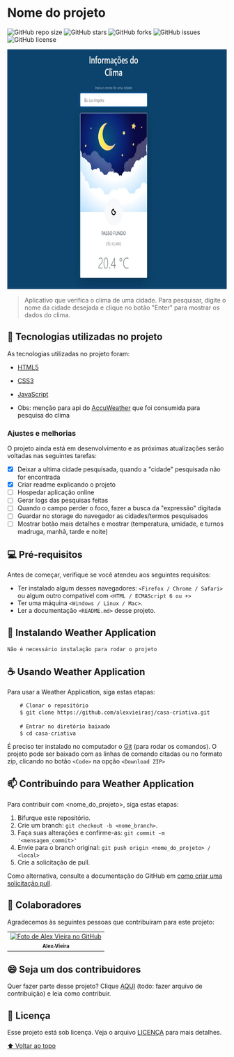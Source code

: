 # Nome do projeto

<!---Esses são exemplos. Veja https://shields.io para outras pessoas ou para personalizar este conjunto de escudos. Você pode querer incluir dependências, status do projeto e informações de licença aqui--->

![GitHub repo size](https://img.shields.io/github/repo-size/alexvieirasj/weather-application?style=for-the-badge)
![GitHub stars](https://img.shields.io/github/stars/alexvieirasj/weather-application?style=for-the-badge)
![GitHub forks](https://img.shields.io/github/forks/alexvieirasj/weather-application?style=for-the-badge)
![GitHub issues](https://img.shields.io/github/issues/alexvieirasj/weather-application?style=for-the-badge)
![GitHub license](https://img.shields.io/github/license/alexvieirasj/weather-application?style=for-the-badge)

<img alt="Tela Weather Application" src="./src/img/tela-weather.JPG" height="550">

> Aplicativo que verifica o clima de uma cidade. Para pesquisar, digite o nome da cidade desejada e clique no botão "Enter" para mostrar os dados do clima. 

## :rocket: Tecnologias utilizadas no projeto

As tecnologias utilizadas no projeto foram:

- [HTML5](https://developer.mozilla.org/en-US/docs/Web/Guide/HTML/HTML5)
- [CSS3](https://developer.mozilla.org/en-US/docs/Web/CSS)
- [JavaScript](https://developer.mozilla.org/en-US/docs/Web/JavaScript)

- Obs: menção para api do [AccuWeather](https://www.accuweather.com/) que foi consumida para pesquisa do clima

### Ajustes e melhorias

O projeto ainda está em desenvolvimento e as próximas atualizações serão voltadas nas seguintes tarefas:

- [x] Deixar a ultima cidade pesquisada, quando a "cidade" pesquisada não for encontrada
- [x] Criar readme explicando o projeto
- [ ] Hospedar aplicação online
- [ ] Gerar logs das pesquisas feitas
- [ ] Quando o campo perder o foco, fazer a busca da "expressão" digitada
- [ ] Guardar no storage do navegador as cidades/termos pesquisados
- [ ] Mostrar botão mais detalhes e mostrar (temperatura, umidade, e turnos madruga, manhã, tarde e noite)

## 💻 Pré-requisitos

Antes de começar, verifique se você atendeu aos seguintes requisitos:
<!---Estes são apenas requisitos de exemplo. Adicionar, duplicar ou remover conforme necessário--->
* Ter instalado algum desses navegadores: `<Firefox / Chrome / Safari>` ou algum outro compativel com `<HTML / ECMAScript 6 ou +>`
* Ter uma máquina `<Windows / Linux / Mac>`.
* Ler a documentação `<README.md>` desse projeto.

## 🚀 Instalando Weather Application

```
Não é necessário instalação para rodar o projeto
```

## ☕ Usando Weather Application

Para usar a Weather Application, siga estas etapas:

```
    # Clonar o repositório
    $ git clone https://github.com/alexvieirasj/casa-criativa.git

    # Entrar no diretório baixado
    $ cd casa-criativa
```

É preciso ter instalado no computador o [Git](https://git-scm.com) (para rodar os comandos). O projeto pode ser baixado com as linhas de comando citadas ou no formato zip, clicando no botão `<Code>` na opção `<Download ZIP>`

## 📫 Contribuindo para Weather Application
<!---Se o seu README for longo ou se você tiver algum processo ou etapas específicas que deseja que os contribuidores sigam, considere a criação de um arquivo CONTRIBUTING.md separado--->
Para contribuir com <nome_do_projeto>, siga estas etapas:

1. Bifurque este repositório.
2. Crie um branch: `git checkout -b <nome_branch>`.
3. Faça suas alterações e confirme-as: `git commit -m '<mensagem_commit>'`
4. Envie para o branch original: `git push origin <nome_do_projeto> / <local>`
5. Crie a solicitação de pull.

Como alternativa, consulte a documentação do GitHub em [como criar uma solicitação pull](https://help.github.com/en/github/collaborating-with-issues-and-pull-requests/creating-a-pull-request).

## 🤝 Colaboradores

Agradecemos às seguintes pessoas que contribuíram para este projeto:

<table>
  <tr>
    <td align="center">
      <a href="#">
        <img src="https://avatars.githubusercontent.com/u/23263907" width="100px;" alt="Foto de Alex Vieira no GitHub"/><br>
        <sub>
          <b>Alex Vieira</b>
        </sub>
      </a>
    </td>
  </tr>
</table>


## 😄 Seja um dos contribuidores<br>

Quer fazer parte desse projeto? Clique [AQUI](CONTRIBUTING.md) (todo: fazer arquivo de contribuição) e leia como contribuir.

## 📝 Licença

Esse projeto está sob licença. Veja o arquivo [LICENÇA](https://github.com/alexvieirasj/weather-application/blob/main/LICENSE) para mais detalhes.

[⬆ Voltar ao topo](#weather-application)<br>
